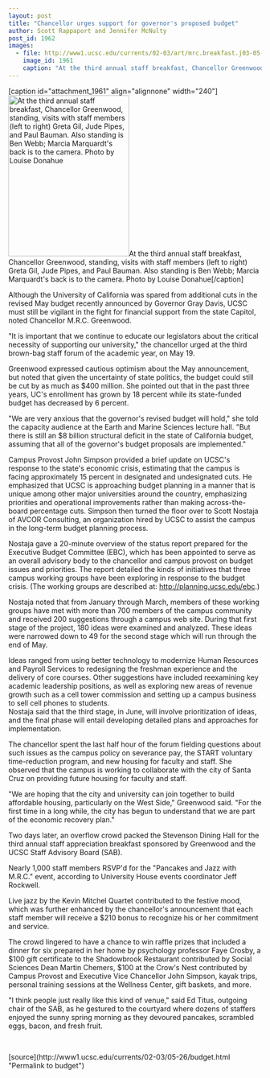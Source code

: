 ```yaml
---
layout: post
title: "Chancellor urges support for governor's proposed budget"
author: Scott Rappaport and Jennifer McNulty
post_id: 1962
images:
  - file: http://www1.ucsc.edu/currents/02-03/art/mrc.breakfast.j03-05-26.240.jpg
    image_id: 1961
    caption: "At the third annual staff breakfast, Chancellor Greenwood, standing, visits with staff members (left to right) Greta Gil, Jude Pipes, and Paul Bauman. Also standing is Ben Webb; Marcia Marquardt's back is to the camera. Photo by Louise Donahue"
---
```


[caption id="attachment_1961" align="alignnone" width="240"]<a href="http://localhost/mysite/wp-content/uploads/2003/05/mrc.breakfast.j03-05-26.240.jpg"><img class="size-full wp-image-1961" src="http://localhost/mysite/wp-content/uploads/2003/05/mrc.breakfast.j03-05-26.240.jpg" alt="At the third annual staff breakfast, Chancellor Greenwood, standing, visits with staff members (left to right) Greta Gil, Jude Pipes, and Paul Bauman. Also standing is Ben Webb; Marcia Marquardt's back is to the camera. Photo by Louise Donahue" width="240" height="320" /></a>At the third annual staff breakfast, Chancellor Greenwood, standing, visits with staff members (left to right) Greta Gil, Jude Pipes, and Paul Bauman. Also standing is Ben Webb; Marcia Marquardt's back is to the camera. Photo by Louise Donahue[/caption]
<p>
  Although the University of California was spared from additional cuts in the revised May budget recently announced by Governor Gray Davis, UCSC must still be vigilant in the fight for financial support from the state Capitol, noted Chancellor M.R.C. Greenwood.
</p>
<p>
  "It is important that we continue to educate our legislators about the critical necessity of supporting our university," the chancellor urged at the third brown-bag staff forum of the academic year, on May 19.
</p>
<p>
  Greenwood expressed cautious optimism about the May announcement, but noted that given the uncertainty of state politics, the budget could still be cut by as much as $400 million. She pointed out that in the past three years, UC's enrollment has grown by 18 percent while its state-funded budget has decreased by 6 percent.<br>
</p>
<p>
  "We are very anxious that the governor's revised budget will hold," she told the capacity audience at the Earth and Marine Sciences lecture hall. "But there is still an $8 billion structural deficit in the state of California budget, assuming that all of the governor's budget proposals are implemented."<br>
</p>
<p>
  Campus Provost John Simpson provided a brief update on UCSC's response to the state's economic crisis, estimating that the campus is facing approximately 15 percent in designated and undesignated cuts. He emphasized that UCSC is approaching budget planning in a manner that is unique among other major universities around the country, emphasizing priorities and operational improvements rather than making across-the-board percentage cuts. Simpson then turned the floor over to Scott Nostaja of AVCOR Consulting, an organization hired by UCSC to assist the campus in the long-term budget planning process.
</p>
<p>
  Nostaja gave a 20-minute overview of the status report prepared for the Executive Budget Committee (EBC), which has been appointed to serve as an overall advisory body to the chancellor and campus provost on budget issues and priorities. The report detailed the kinds of initiatives that three campus working groups have been exploring in response to the budget crisis. (The working groups are described at: <a href="http://planning.ucsc.edu/ebc">http://planning.ucsc.edu/ebc</a>.)<br>
</p>
<p>
  Nostaja noted that from January through March, members of these working groups have met with more than 700 members of the campus community and received 200 suggestions through a campus web site. During that first stage of the project, 180 ideas were examined and analyzed. These ideas were narrowed down to 49 for the second stage which will run through the end of May.<br>
</p>
<p>
  Ideas ranged from using better technology to modernize Human Resources and Payroll Services to redesigning the freshman experience and the delivery of core courses. Other suggestions have included reexamining key academic leadership positions, as well as exploring new areas of revenue growth such as a cell tower commission and setting up a campus business to sell cell phones to students.<br>
  Nostaja said that the third stage, in June, will involve prioritization of ideas, and the final phase will entail developing detailed plans and approaches for implementation.<br>
</p>
<p>
  The chancellor spent the last half hour of the forum fielding questions about such issues as the campus policy on severance pay, the START voluntary time-reduction program, and new housing for faculty and staff. She observed that the campus is working to collaborate with the city of Santa Cruz on providing future housing for faculty and staff.<br>
</p>
<p>
  "We are hoping that the city and university can join together to build affordable housing, particularly on the West Side," Greenwood said. "For the first time in a long while, the city has begun to understand that we are part of the economic recovery plan."<br>
</p>
<p>
  Two days later, an overflow crowd packed the Stevenson Dining Hall for the third annual staff appreciation breakfast sponsored by Greenwood and the UCSC Staff Advisory Board (SAB).<br>
</p>
<p>
  Nearly 1,000 staff members RSVP'd for the "Pancakes and Jazz with M.R.C." event, according to University House events coordinator Jeff Rockwell.<br>
</p>
<p>
  Live jazz by the Kevin Mitchel Quartet contributed to the festive mood, which was further enhanced by the chancellor's announcement that each staff member will receive a $210 bonus to recognize his or her commitment and service.<br>
</p>
<p>
  The crowd lingered to have a chance to win raffle prizes that included a dinner for six prepared in her home by psychology professor Faye Crosby, a $100 gift certificate to the Shadowbrook Restaurant contributed by Social Sciences Dean Martin Chemers, $100 at the Crow's Nest contributed by Campus Provost and Executive Vice Chancellor John Simpson, kayak trips, personal training sessions at the Wellness Center, gift baskets, and more.<br>
</p>
<p>
  "I think people just really like this kind of venue," said Ed Titus, outgoing chair of the SAB, as he gestured to the courtyard where dozens of staffers enjoyed the sunny spring morning as they devoured pancakes, scrambled eggs, bacon, and fresh fruit.<i><br></i>
</p>
<p>
  <br>

</p>
<p>

</p>
[source](http://www1.ucsc.edu/currents/02-03/05-26/budget.html "Permalink to budget")
